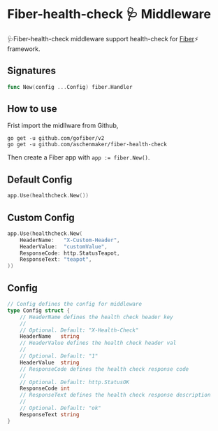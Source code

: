 # Fiber-health-check 🩺 Middleware
🩺Fiber-health-check middleware support health-check for [Fiber](https://github.com/gofiber/fiber)⚡️ framework.

## Signatures

```go
func New(config ...Config) fiber.Handler
```

## How to use
Frist import the midllware from Github,
```shell
go get -u github.com/gofiber/v2
go get -u github.com/aschenmaker/fiber-health-check
```
Then create a Fiber app with `app := fiber.New()`.
## Default Config
```go
app.Use(healthcheck.New())
```
## Custom Config
```go
app.Use(healthcheck.New(
	HeaderName:   "X-Custom-Header",
	HeaderValue:  "customValue",
	ResponseCode: http.StatusTeapot,
	ResponseText: "teapot",
))
```
## Config
```go
// Config defines the config for middleware
type Config struct {
    // HeaderName defines the health check header key
    //
    // Optional. Default: "X-Health-Check"
    HeaderName   string
    // HeaderValue defines the health check header val
    //
    // Optional. Default: "1"
    HeaderValue  string
    // ResponseCode defines the health check response code
    //
    // Optional. Default: http.StatusOK
    ResponseCode int
    // ResponseText defines the health check response description
    //
    // Optional. Default: "ok"
    ResponseText string
}
```
